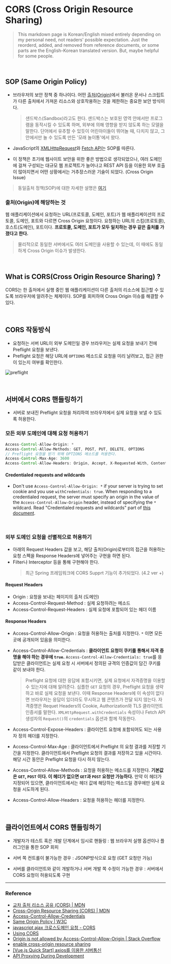 # CORS (Cross Origin Resource Sharing)

> This markdown page is Korean/English mixed entirely depending on my personal need, not readers' possible expectation. Just the reorderd, added, and removed from reference documents, or some parts are the English-Korean translated version. But, maybe helpful for some people.

<br>

## SOP (Same Origin Policy)

- 브라우저의 보안 정책 중 하나이다. 어떤 [출처(Origin)](https://developer.mozilla.org/ko/docs/Glossary/Origin)에서 불러온 문서나 스크립트가 다른 출처에서 가져온 리소스와 상호작용하는 것을 제한하는 중요한 보안 방식이다.

  > 샌드박스(Sandbox)라고도 한다. 샌드박스는 보호된 영역 안에서만 프로그램을 동작시킬 수 있도록 하며, 외부에 의해 영향을 받지 않도록 하는 모델을 말한다. 단어에서 유추할 수 있듯이 어린아이들이 뛰어놀 때, 다치지 않고, 그 안에서만 놀 수 있도록 만든 '모래 놀이통'에서 왔다.

- JavaScript의 [XMLHttpRequest](https://developer.mozilla.org/ko/docs/Web/API/XMLHttpRequest)와 [Fetch API](https://developer.mozilla.org/ko/docs/Web/API/Fetch_API)는 SOP를 따른다.

- 이 정책은 초기에 웹사이트 보안을 위한 좋은 방법으로 생각되었으나, 여러 도메인에 걸쳐 구성되는 대규모 웹 프로젝트가 늘어나고 REST API 등을 이용한 외부 호출이 많아지면서 어떤 상황에서는 거추장스러운 기술이 되었다. (Cross Origin Issue)

> 동일출처 정책(SOP)에 대한 자세한 설명은 [여기](https://developer.mozilla.org/ko/docs/Web/Security/Same-origin_policy)

### 출처(Origin)에 해당하는 것

웹 애플리케이션에서 요청하는 URL(프로토콜, 도메인, 포트)가 웹 애플리케이션의 프로토콜, 도메인, 포트와 다르면 Cross Origin 요청이다.
요청하는 URL의 스킴(프로토콜), 호스트(도메인), 포트이다. <strong>프로토콜, 도메인, 포트가 모두 일치하는 경우 같은 출처를 가졌다고 한다.</strong>

> 물리적으로 동일한 서버에서도 여러 도메인을 사용할 수 있는데, 이 때에도 동일하게 Cross Origin 이슈가 발생한다.

<br>

## What is CORS(Cross Origin Resource Sharing) ?

CORS는 한 출처에서 실행 중인 웹 애플리케이션이 다른 출처의 리소스에 접근할 수 있도록 브라우저에 알려주는 체제이다. SOP를 회피하여 Cross Origin 이슈를 해결할 수 있다.

<br>

## CORS 작동방식

- 요청하는 서버 URL이 외부 도메인일 경우 브라우저는 실제 요청을 보내기 전에 Preflight 요청을 보낸다.
- Preflight 요청은 해당 URL에 `OPTIONS` 메소드로 요청을 미리 날려보고, 접근 권한이 있는지 여부를 확인한다.

![preflight](./../image/preflight_correct.png)

<br>

## 서버에서 CORS 핸들링하기

- 서버로 보내진 Preflight 요청을 처리하여 브라우저에서 실제 요청을 보낼 수 있도록 허용한다.

### 모든 외부 도메인에 대해 요청 허용하기

```java
Access-Control-Allow-Origin: *
Access-Control-Allow-Methods: GET, POST, PUT, DELETE, OPTIONS
// Preflight 요청을 받기 위해 OPTIONS 메소드를 허용한다.
Access-Control-Max-Age: 3600
Access-Control-Allow-Headers: Origin, Accept, X-Requested-With, Content-type, Access-Control-Request-Method, Access-Control-Request-Headers, Authorization
```

#### Credentialed requests and wildcards

- Don't use `Access-Control-Allow-Origin: *` if your server is trying to set cookie and you use `withCredentials: true`. When responding to a credentialed request, the server must specify an origin in the value of the `Access-Control-Allow-Origin` header, instead of specifying the `*` wildcard. Read "Credentialed requests and wildcards" part of [this document](https://developer.mozilla.org/en-US/docs/Web/HTTP/CORS).

<br>

### 외부 도메인 요청을 선별적으로 허용하기

- 아래의 Request Headers 값을 보고, 해당 출처(Origin)로부터의 접근을 허용하는 요청 스펙을 Response Headers에 넣어주는 구현을 하면 된다.
- Filter나 Interceptor 등을 통해 구현해야 한다.
  > 최근 Spring 프레임워크에 CORS Supprt 기능이 추가되었다. (4.2 ver +)

#### Request Headers

- Origin : 요청을 보내는 페이지의 출처 (도메인)
- Access-Control-Request-Method : 실제 요청하려는 메소드
- Access-Control-Request-Headers : 실제 요청에 포함되어 있는 헤더 이름

#### Response Headers

- Access-Control-Allow-Origin : 요청을 허용하는 출처를 지정한다. `*` 이면 모든 곳에 공개되어 있음을 의미한다.

- Access-Control-Allow-Credentials : <b>클라이언트 요청이 쿠키를 통해서 자격 증명을 해야 하는 경우에 `true`.</b> `Access-Control-Allow-Credentials: true`를 응답받은 클라이언트는 실제 요청 시 서버에서 정의된 규격의 인증값이 담긴 쿠키를 같이 보내야 한다.

  > Preflight 요청에 대한 응답에 포함시키면, 실제 요청에서 자격증명을 이용할 수 있는지에 대해 알려준다.
  > 심플한 `GET` 요청의 경우, Preflight 요청을 생략하고 바로 실제 요청을 보낸다. 이때 Response Headers에 이 속성이 없다면 브라우저는 응답이 있더라도 무시하고 웹 콘텐츠가 전달 되지 않는다.
  > 자격증명은 Requet Headers의 Cookie, Authorization와 TLS 클라이언트 인증서를 말한다.
  > `XMLHttpRequest.withCredentials` 속성이나 Fetch API 생성자의 `Request()`의 `credentials` 옵션과 함께 작동한다.

- Access-Control-Expose-Headers : 클라이언트 요청에 포함되어도 되는 사용자 정의 헤더를 지정한다.

- Access-Control-Max-Age : 클라이언트에서 Preflight 의 요청 결과를 저장할 기간을 지정한다. 클라이언트에서 Preflight 요청의 결과를 저장하고 있을 시간이다. 해당 시간 동안은 Preflight 요청을 다시 하지 않는다.

- Access-Control-Allow-Methods : 요청을 허용하는 메소드를 지정한다. <b>기본값은 `GET`, `POST` 이다. 이 헤더가 없으면 `GET`과 `POST` 요청만 가능하다.</b> 만약 이 헤더가 지정되어 있으면, 클라이언트에서는 헤더 값에 해당하는 메소드일 경우에만 실제 요청을 시도하게 된다.

- Access-Control-Allow-Headers : 요청을 허용하는 헤더를 지정한다.

<br>

## 클라이언트에서 CORS 핸들링하기

- 개발자가 테스트 혹은 개발 단계에서 임시로 핸들링 : 웹 브라우저 실행 옵션이나 플러그인을 통한 SOP 회피

- 서버 쪽 컨트롤이 불가능한 경우 : JSONP방식으로 요청 (GET 요청만 가능)

- 서버를 클라이언트와 같이 개발하거나 서버 개발 쪽 수정이 가능한 경우 : 서버에서 CORS 요청이 허용되도록 구현

---

### Reference

- [교차 출처 리소스 공유 (CORS) | MDN](https://developer.mozilla.org/ko/docs/Web/HTTP/CORS)
- [Cross-Origin Resource Sharing (CORS) | MDN](https://developer.mozilla.org/en-US/docs/Web/HTTP/CORS)
- [Access-Control-Allow-Credentials](https://developer.mozilla.org/ko/docs/Web/HTTP/Headers/Access-Control-Allow-Credentials)
- [Same Origin Policy | W3C](https://www.w3.org/Security/wiki/Same_Origin_Policy)
- [javascript ajax 크로스도메인 요청 - CORS](https://brunch.co.kr/@adrenalinee31/1)
- [Using CORS](https://www.html5rocks.com/en/tutorials/cors/)
- [Origin <origin> is not allowed by Access-Control-Allow-Origin | Stack Overflow](https://stackoverflow.com/questions/18642828/origin-origin-is-not-allowed-by-access-control-allow-origin)
- [enable cross-origin resource sharing](https://enable-cors.org/)
- [[Vue.js Quick Start] axios를 이용한 서버통신](https://mkki.github.io/vue.js/2018/05/09/start-vuejs-10.html)
- [API Proxying During Development](http://vuejs-templates.github.io/webpack/proxy.html)

